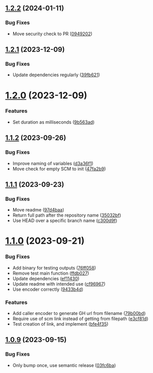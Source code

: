 ## [1.2.2](https://github.com/PossibleLlama/golang-helpers/compare/v1.2.1...v1.2.2) (2024-01-11)


### Bug Fixes

* Move security check to PR ([0949202](https://github.com/PossibleLlama/golang-helpers/commit/09492021aeb28c652c0eaeca76b33da9ba25ea76))

## [1.2.1](https://github.com/PossibleLlama/golang-helpers/compare/v1.2.0...v1.2.1) (2023-12-09)


### Bug Fixes

* Update dependencies regularly ([39fb621](https://github.com/PossibleLlama/golang-helpers/commit/39fb621e3ccc5c793e7f5670010b2f9ed407e48d))

# [1.2.0](https://github.com/PossibleLlama/golang-helpers/compare/v1.1.2...v1.2.0) (2023-12-09)


### Features

* Set duration as milliseconds ([9b563ad](https://github.com/PossibleLlama/golang-helpers/commit/9b563adcac9b21751eebafb6020c39f5f7968a20))

## [1.1.2](https://github.com/PossibleLlama/golang-helpers/compare/v1.1.1...v1.1.2) (2023-09-26)


### Bug Fixes

* Improve naming of variables ([d3a36f1](https://github.com/PossibleLlama/golang-helpers/commit/d3a36f1d4f0fdb1d6c9407a485686b9d68ccb3d3))
* Move check for empty SCM to init ([47fa2b9](https://github.com/PossibleLlama/golang-helpers/commit/47fa2b94defe9f625f9ba2120580d2092c6b31b8))

## [1.1.1](https://github.com/PossibleLlama/golang-helpers/compare/v1.1.0...v1.1.1) (2023-09-23)


### Bug Fixes

* Move readme ([97d4baa](https://github.com/PossibleLlama/golang-helpers/commit/97d4baa2c8bcd007b32a58fe6f7227794e9ba1ee))
* Return full path after the repository name ([35032bf](https://github.com/PossibleLlama/golang-helpers/commit/35032bf802997d673b4798e186c5cb5abcf2eb7c))
* Use HEAD over a specific branch name ([c300d9f](https://github.com/PossibleLlama/golang-helpers/commit/c300d9f8e91a0051b63947958d6ea24d6600224d))

# [1.1.0](https://github.com/PossibleLlama/golang-helpers/compare/v1.0.9...v1.1.0) (2023-09-21)


### Bug Fixes

* Add binary for testing outputs ([76ff058](https://github.com/PossibleLlama/golang-helpers/commit/76ff058e37906c62a02d9e20722ff03ebba04976))
* Remove test main function ([ffdb027](https://github.com/PossibleLlama/golang-helpers/commit/ffdb027ae258c5c8c28aabf3284d346828651bad))
* Update dependencies ([ef11430](https://github.com/PossibleLlama/golang-helpers/commit/ef114308270fc730c6aeb061cdec8125775eaef8))
* Update readme with intended use ([cf96967](https://github.com/PossibleLlama/golang-helpers/commit/cf96967bceb53711f114fde4881ec65d817e1468))
* Use encoder correctly ([9433b4d](https://github.com/PossibleLlama/golang-helpers/commit/9433b4da80dd000b43a2147c52626cd9d28139ef))


### Features

* Add caller encoder to generate GH url from filename ([79b00bd](https://github.com/PossibleLlama/golang-helpers/commit/79b00bd6045077e65f57a9f4a7c08c1c46bbb9b5))
* Require use of scm link instead of getting from filepath ([e3cf81d](https://github.com/PossibleLlama/golang-helpers/commit/e3cf81d7dcb55dde12336ca99b3ef6cb5c70c1d2))
* Test creation of link, and implement ([bfe4f35](https://github.com/PossibleLlama/golang-helpers/commit/bfe4f35406769dadfeba37810f9ae54d432bbf51))

## [1.0.9](https://github.com/PossibleLlama/golang-helpers/compare/v1.0.8...v1.0.9) (2023-09-15)


### Bug Fixes

* Only bump once, use semantic release ([03fc6ba](https://github.com/PossibleLlama/golang-helpers/commit/03fc6bafe38f8cd2ac690daa4cd36f1350eb8da3))
